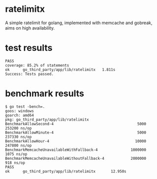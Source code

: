 # ratelimitx
A simple ratelimit for golang, implemented with memcache and gobreak, aims on high availability.

test results
===
```
PASS
coverage: 85.2% of statements
ok  	go_third_party/app/lib/ratelimitx	1.811s
Success: Tests passed.
```

benchmark results
===
```
$ go test -bench=.
goos: windows
goarch: amd64
pkg: go_third_party/app/lib/ratelimitx
BenchmarkAllowSecond-4                                      5000            253200 ns/op
BenchmarkAllowMinute-4                                      5000            237330 ns/op
BenchmarkAllowHour-4                                       10000            247800 ns/op
BenchmarkMemcacheUnavailableWithFallback-4               1000000              1075 ns/op
BenchmarkMemcacheUnavailableWithoutFallback-4            2000000               918 ns/op
PASS
ok      go_third_party/app/lib/ratelimitx       12.950s
```
